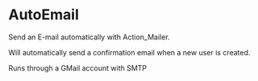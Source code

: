 # AutoEmail
Send an E-mail automatically with Action_Mailer.

Will automatically send a confirmation email when a new user is created.

Runs through a GMail account with SMTP
